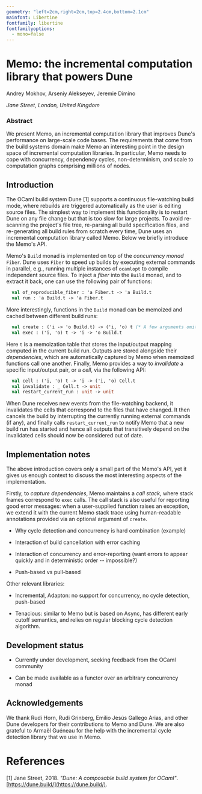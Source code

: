 ```yaml
---
geometry: "left=2cm,right=2cm,top=2.4cm,bottom=2.1cm"
mainfont: Libertine
fontfamily: libertine
fontfamilyoptions:
  - mono=false
---
```


# Memo: the incremental computation library that powers Dune

Andrey Mokhov, Arseniy Alekseyev, Jeremie Dimino

*Jane Street, London, United Kingdom*

### Abstract

We present Memo, an incremental computation library that improves Dune's
performance on large-scale code bases. The requirements that come from the build
systems domain make Memo an interesting point in the design space of incremental
computation libraries. In particular, Memo needs to cope with concurrency,
dependency cycles, non-determinism, and scale to computation graphs comprising
millions of nodes.

## Introduction

The OCaml build system Dune [1] supports a continuous file-watching build mode,
where rebuilds are triggered automatically as the user is editing source files.
The simplest way to implement this functionality is to restart Dune on any file
change but that is too slow for large projects. To avoid re-scanning the
project's file tree, re-parsing all build specification files, and re-generating
all build rules from scratch every time, Dune uses an incremental computation
library called Memo. Below we briefly introduce the Memo's API.

Memo's `Build` monad is implemented on top of the *concurrency monad* `Fiber`.
Dune uses `Fiber` to speed up builds by executing external commands in parallel,
e.g., running multiple instances of `ocamlopt` to compile independent source
files. To inject a *fiber* into the `Build` monad, and to extract it back, one
can use the following pair of functions:

```ocaml
  val of_reproducible_fiber : 'a Fiber.t -> 'a Build.t
  val run : 'a Build.t -> 'a Fiber.t
```

More interestingly, functions in the `Build` monad can be memoized and cached
between different build runs:

```ocaml
  val create : ('i -> 'o Build.t) -> ('i, 'o) t (* A few arguments omitted for simplicity *)
  val exec : ('i, 'o) t -> 'i -> 'o Build.t
```

Here `t` is a memoization table that stores the input/output mapping computed in
the current build run. Outputs are stored alongside their *dependencies*, which
are automatically captured by Memo when memoized functions call one another.
Finally, Memo provides a way to *invalidate* a specific input/output pair, or a
*cell*, via the following API:

```ocaml
  val cell : ('i, 'o) t -> 'i -> ('i, 'o) Cell.t
  val invalidate : _ Cell.t -> unit
  val restart_current_run : unit -> unit
```

When Dune receives new events from the file-watching backend, it invalidates the
cells that correspond to the files that have changed. It then cancels the build
by interrupting the currently running external commands (if any), and finally
calls `restart_current_run` to notify Memo that a new build run has started and
hence all outputs that transitively depend on the invalidated cells should now
be considered out of date.

## Implementation notes

The above introduction covers only a small part of the Memo's API, yet it gives
us enough context to discuss the most interesting aspects of the implementation.

Firstly, to *capture dependencies*, Memo maintains a *call stack*, where stack
frames correspond to `exec` calls. The call stack is also useful for reporting
good error messages: when a user-supplied function raises an exception, we
extend it with the current Memo stack trace using human-readable annotations
provided via an optional argument of `create`.

<!-- Note that memoized functions can have diamond-shaped call graphs, and to avoid
reporting the same error multiple times, we need to deduplicate them. -->

* Why cycle detection and concurrency is hard combination (example)

* Interaction of build cancellation with error caching

* Interaction of concurrency and error-reporting (want errors to appear quickly
and in deterministic order -- impossible?)

* Push-based vs pull-based

Other relevant libraries:

* Incremental, Adapton: no support for concurrency, no cycle detection, push-based

* Tenacious: similar to Memo but is based on Async, has different early cutoff
  semantics, and relies on regular blocking cycle detection algorithm.

## Development status

* Currently under development, seeking feedback from the OCaml community

* Can be made available as a functor over an arbitrary concurrency monad

## Acknowledgements

We thank Rudi Horn, Rudi Grinberg, Emilio Jesús Gallego Arias, and other Dune
developers for their contributions to Memo and Dune. We are also grateful to
Armaël Guéneau for the help with the incremental cycle detection library that
we use in Memo.

# References

[1] Jane Street, 2018. *"Dune: A composable build system for OCaml"*.
    [https://dune.build/](https://dune.build/).
